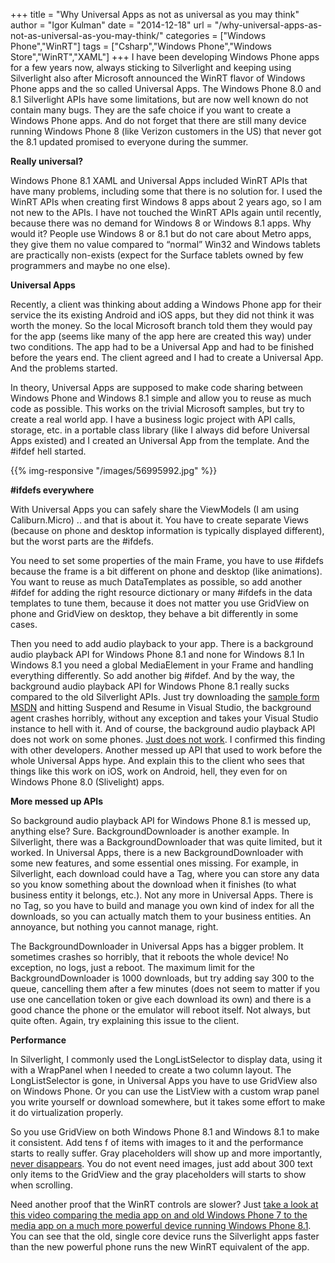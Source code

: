 +++
title = "Why Universal Apps as not as universal as you may think"
author = "Igor Kulman"
date = "2014-12-18"
url = "/why-universal-apps-as-not-as-universal-as-you-may-think/"
categories = ["Windows Phone","WinRT"]
tags = ["Csharp","Windows Phone","Windows Store","WinRT","XAML"]
+++
I have been developing Windows Phone apps for a few years now, always sticking to Silverlight and keeping using Silverlight also after Microsoft announced the WinRT flavor of Windows Phone apps and the so called Universal Apps. The Windows Phone 8.0 and 8.1 Silverlight APIs have some limitations, but are now well known do not contain many bugs. They are the safe choice if you want to create a Windows Phone apps. And do not forget that there are still many device running Windows Phone 8 (like Verizon customers in the US) that never got the 8.1 updated promised to everyone during the summer. 

**Really universal?**

Windows Phone 8.1 XAML and Universal Apps included WinRT APIs that have many problems, including some that there is no solution for. I used the WinRT APIs when creating first Windows 8 apps about 2 years ago, so I am not new to the APIs. I have not touched the WinRT APIs again until recently, because there was no demand for Windows 8 or Windows 8.1 apps. Why would it? People use Windows 8 or 8.1 but do not care about Metro apps, they give them no value compared to &#8220;normal&#8221; Win32 and Windows tablets are practically non-exists (expect for the Surface tablets owned by few programmers and maybe no one else). 

<!--more-->

**Universal Apps**

Recently, a client was thinking about adding a Windows Phone app for their service the its existing Android and iOS apps, but they did not think it was worth the money. So the local Microsoft branch told them they would pay for the app (seems like many of the app here are created this way) under two conditions. The app had to be a Universal App and had to be finished before the years end. The client agreed and I had to create a Universal App. And the problems started.

In theory, Universal Apps are supposed to make code sharing between Windows Phone and Windows 8.1 simple and allow you to reuse as much code as possible. This works on the trivial Microsoft samples, but try to create a real world app. I have a business logic project with API calls, storage, etc. in a portable class library (like I always did before Universal Apps existed) and I created an Universal App from the template. And the #ifdef hell started. 

{{% img-responsive "/images/56995992.jpg" %}}

**#ifdefs everywhere**

With Universal Apps you can safely share the ViewModels (I am using Caliburn.Micro) .. and that is about it. You have to create separate Views (because on phone and desktop information is typically displayed different), but the worst parts are the #ifdefs.

You need to set some properties of the main Frame, you have to use #ifdefs because the frame is a bit different on phone and desktop (like animations). You want to reuse as much DataTemplates as possible, so add another #ifdef for adding the right resource dictionary or many #ifdefs in the data templates to tune them, because it does not matter you use GridView on phone and GridView on desktop, they behave a bit differently in some cases.

Then you need to add audio playback to your app. There is a background audio playback API for Windows Phone 8.1 and none for Windows 8.1 In Windows 8.1 you need a global MediaElement in your Frame and handling everything differently. So add another big #ifdef. And by the way, the background audio playback API for Windows Phone 8.1 really sucks compared to the old Silverlight APIs. Just try downloading the [sample form MSDN][2] and hitting Suspend and Resume in Visual Studio, the background agent crashes horribly, without any exception and takes your Visual Studio instance to hell with it. And of course, the background audio playback API does not work on some phones. [Just does not work][3]. I confirmed this finding with other developers. Another messed up API that used to work before the whole Universal Apps hype. And explain this to the client who sees that things like this work on iOS, work on Android, hell, they even for on Windows Phone 8.0 (Slivelight) apps. 

**More messed up APIs**

So background audio playback API for Windows Phone 8.1 is messed up, anything else? Sure. BackgroundDownloader is another example. In Silverlight, there was a BackgroundDownloader that was quite limited, but it worked. In Universal Apps, there is a new BackgroundDownloader with some new features, and some essential ones missing. For example, in Silverlight, each download could have a Tag, where you can store any data so you know something about the download when it finishes (to what business entity it belongs, etc.). Not any more in Universal Apps. There is no Tag, so you have to build and manage you own kind of index for all the downloads, so you can actually match them to your business entities. An annoyance, but nothing you cannot manage, right.

The BackgroundDownloader in Universal Apps has a bigger problem. It sometimes crashes so horribly, that it reboots the whole device! No exception, no logs, just a reboot. The maximum limit for the BackgroundDownloader is 1000 downloads, but try adding say 300 to the queue, cancelling them after a few minutes (does not seem to matter if you use one cancellation token or give each download its own) and there is a good chance the phone or the emulator will reboot itself. Not always, but quite often. Again, try explaining this issue to the client.

**Performance**

In Silverlight, I commonly used the LongListSelector to display data, using it with a WrapPanel when I needed to create a two column layout. The LongListSelector is gone, in Universal Apps you have to use GridView also on Windows Phone. Or you can use the ListView with a custom wrap panel you write yourself or download somewhere, but it takes some effort to make it do virtualization properly. 

So you use GridView on both Windows Phone 8.1 and Windows 8.1 to make it consistent. Add tens f of items with images to it and the performance starts to really suffer. Gray placeholders will show up and more importantly, [never disappears][4]. You do not event need images, just add about 300 text only items to the GridView and the gray placeholders will starts to show when scrolling. 

Need another proof that the WinRT controls are slower? Just [take a look at this video comparing the media app on and old Windows Phone 7 to the media app on a much more powerful device running Windows Phone 8.1][5]. You can see that the old, single core device runs the Silverlight apps faster than the new powerful phone runs the new WinRT equivalent of the app.

 [2]: https://code.msdn.microsoft.com/windowsapps/BackgroundAudio-63bbc319
 [3]: https://stackoverflow.com/questions/26175599/windows-phone-8-1-rt-backgroundmediaplayer-not-working
 [4]: https://stackoverflow.com/questions/27488201/gridview-and-placeholders-that-never-disapper-in-windows-8-and-windows-phone-app
 [5]: https://www.youtube.com/watch?v=nn5hVq6Q-zo
